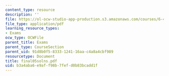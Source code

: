 ```yaml
---
content_type: resource
description: ''
file: https://ol-ocw-studio-app-production.s3.amazonaws.com/courses/6-451-principles-of-digital-communication-ii-spring-2005/b3a4aba6e9aff98b7fefd0b83bcadd1f_final05solns.pdf
file_type: application/pdf
learning_resource_types:
- Exams
ocw_type: OCWFile
parent_title: Exams
parent_type: CourseSection
parent_uid: 91d8b0f5-8333-1241-16aa-c4a8a4cbf989
resourcetype: Document
title: final05solns.pdf
uid: b3a4aba6-e9af-f98b-7fef-d0b83bcadd1f
---
```

